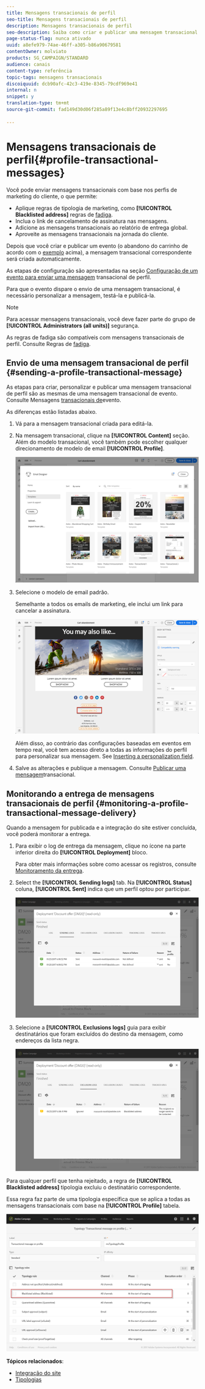 ```yaml
---
title: Mensagens transacionais de perfil
seo-title: Mensagens transacionais de perfil
description: Mensagens transacionais de perfil
seo-description: Saiba como criar e publicar uma mensagem transacional de perfil.
page-status-flag: nunca ativado
uuid: a8efe979-74ae-46ff-a305-b86a90679581
contentOwner: molviato
products: SG_CAMPAIGN/STANDARD
audience: canais
content-type: referência
topic-tags: mensagens transacionais
discoiquuid: dcb90afc-42c3-419e-8345-79cdf969e41
internal: n
snippet: y
translation-type: tm+mt
source-git-commit: fad149d30d06f285a89f13e4c8bff20932297695

---
```



# Mensagens transacionais de perfil{#profile-transactional-messages}

Você pode enviar mensagens transacionais com base nos perfis de marketing do cliente, o que permite:

* Aplique regras de tipologia de marketing, como **[!UICONTROL Blacklisted address]** regras de [fadiga](../../administration/using/fatigue-rules.md).
* Inclua o link de cancelamento de assinatura nas mensagens.
* Adicione as mensagens transacionais ao relatório de entrega global.
* Aproveite as mensagens transacionais na jornada do cliente.

Depois que você criar e publicar um evento (o abandono do carrinho de acordo com o [exemplo](../../channels/using/about-transactional-messaging.md#transactional-messaging-operating-principle) acima), a mensagem transacional correspondente será criada automaticamente.

As etapas de configuração são apresentadas na seção [Configuração de um evento para enviar uma mensagem](../../administration/using/configuring-transactional-messaging.md#use-case--configuring-an-event-to-send-a-transactional-message) transacional de perfil.

Para que o evento dispare o envio de uma mensagem transacional, é necessário personalizar a mensagem, testá-la e publicá-la.

>[!NOTE]
>
>Para acessar mensagens transacionais, você deve fazer parte do grupo de **[!UICONTROL Administrators (all units)]** segurança.
>
>As regras de fadiga são compatíveis com mensagens transacionais de perfil. Consulte Regras de [fadiga](../../administration/using/fatigue-rules.md).

## Envio de uma mensagem transacional de perfil {#sending-a-profile-transactional-message}

As etapas para criar, personalizar e publicar uma mensagem transacional de perfil são as mesmas de uma mensagem transacional de evento. Consulte Mensagens [transacionais de](../../channels/using/event-transactional-messages.md)evento.

As diferenças estão listadas abaixo.

1. Vá para a mensagem transacional criada para editá-la.
1. Na mensagem transacional, clique na **[!UICONTROL Content]** seção. Além do modelo transacional, você também pode escolher qualquer direcionamento de modelo de email **[!UICONTROL Profile]**.

   ![](assets/message-center_marketing_templates.png)

1. Selecione o modelo de email padrão.

   Semelhante a todos os emails de marketing, ele inclui um link para cancelar a assinatura.

   ![](assets/message-center_marketing_perso_unsubscription.png)

   Além disso, ao contrário das configurações baseadas em eventos em tempo real, você tem acesso direto a todas as informações do perfil para personalizar sua mensagem. See [Inserting a personalization field](../../designing/using/personalization.md#inserting-a-personalization-field).

1. Salve as alterações e publique a mensagem. Consulte [Publicar uma mensagem](../../channels/using/event-transactional-messages.md#publishing-a-transactional-message)transacional.

## Monitorando a entrega de mensagens transacionais de perfil {#monitoring-a-profile-transactional-message-delivery}

Quando a mensagem for publicada e a integração do site estiver concluída, você poderá monitorar a entrega.

1. Para exibir o log de entrega da mensagem, clique no ícone na parte inferior direita do **[!UICONTROL Deployment]** bloco.

   Para obter mais informações sobre como acessar os registros, consulte [Monitoramento da entrega](../../sending/using/monitoring-a-delivery.md).

1. Select the **[!UICONTROL Sending logs]** tab. Na **[!UICONTROL Status]** coluna, **[!UICONTROL Sent]** indica que um perfil optou por participar.

   ![](assets/message-center_marketing_sending_logs.png)

1. Selecione a **[!UICONTROL Exclusions logs]** guia para exibir destinatários que foram excluídos do destino da mensagem, como endereços da lista negra.

   ![](assets/message-center_marketing_exclusion_logs.png)

Para qualquer perfil que tenha rejeitado, a regra de **[!UICONTROL Blacklisted address]** tipologia excluiu o destinatário correspondente.

Essa regra faz parte de uma tipologia específica que se aplica a todas as mensagens transacionais com base na **[!UICONTROL Profile]** tabela.

![](assets/message-center_marketing_typology.png)

**Tópicos relacionados**:

* [Integração do site](../../administration/using/configuring-transactional-messaging.md#integrating-the-triggering-of-the-event-in-a-website)
* [Tipologias](../../administration/using/about-typology-rules.md)

